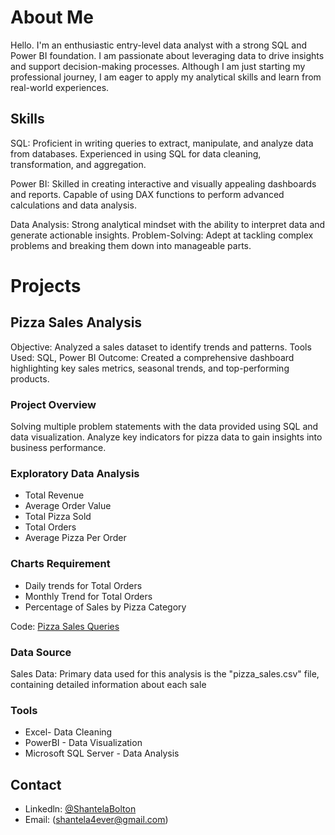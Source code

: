 # About Me
Hello. I'm an enthusiastic entry-level data analyst with a strong SQL and Power BI foundation. I am passionate about leveraging data to drive insights and support decision-making processes. Although I am just starting my professional journey, I am eager to apply my analytical skills and learn from real-world experiences.

## Skills

SQL: Proficient in writing queries to extract, manipulate, and analyze data from databases. Experienced in using SQL for data cleaning, transformation, and aggregation.

Power BI: Skilled in creating interactive and visually appealing dashboards and reports. Capable of using DAX functions to perform advanced calculations and data analysis.

Data Analysis: Strong analytical mindset with the ability to interpret data and generate actionable insights.
Problem-Solving: Adept at tackling complex problems and breaking them down into manageable parts.


# Projects


## Pizza Sales Analysis

 Objective: Analyzed a sales dataset to identify trends and patterns.
 Tools Used: SQL, Power BI
 Outcome: Created a comprehensive dashboard highlighting key sales metrics, seasonal trends, and top-performing products.

### Project Overview
Solving multiple problem statements with the data provided using SQL and data visualization. Analyze key indicators for pizza data to gain insights into business performance. 

### Exploratory Data Analysis
- Total Revenue
- Average Order Value
- Total Pizza Sold
- Total Orders
- Average Pizza Per Order

### Charts Requirement
- Daily trends for Total Orders
- Monthly Trend for Total Orders
- Percentage of Sales by Pizza Category

Code: [Pizza Sales Queries](https://github.com/TeelaScar/Data-Analysis-Portfolio/blob/main/SQL/Pizza%20Sales%20Queries)

### Data Source
Sales Data: Primary data used for this analysis is the "pizza_sales.csv" file, containing detailed information about each sale

### Tools
- Excel- Data Cleaning
- PowerBI - Data Visualization
- Microsoft SQL Server - Data Analysis

## Contact
- Linkedln: [@ShantelaBolton](www.linkedin.com/in/shantelabolton)
- Email: (shantela4ever@gmail.com)



